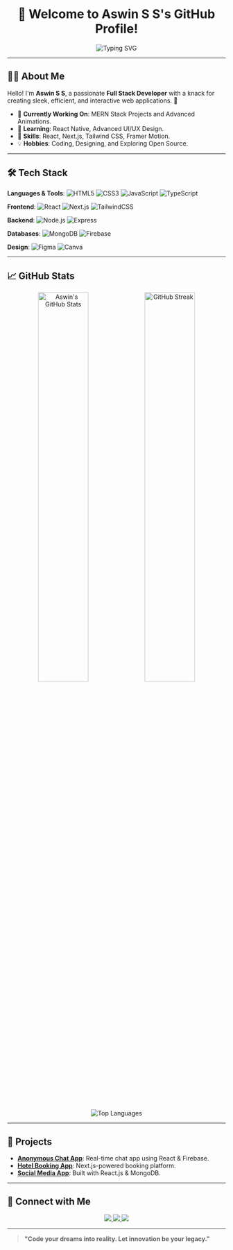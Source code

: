 <h1 align="center">👋 Welcome to Aswin S S's GitHub Profile!</h1>

<p align="center">
  <img src="https://readme-typing-svg.herokuapp.com?font=Fira+Code&size=24&duration=4000&color=F78C6C&center=true&vCenter=true&lines=Full+Stack+Developer;Creative+Problem+Solver;Passionate+About+UI/UX;Open+Source+Enthusiast" alt="Typing SVG">
</p>

---

## 🙋‍♂️ About Me
Hello! I'm **Aswin S S**, a passionate **Full Stack Developer** with a knack for creating sleek, efficient, and interactive web applications. 🚀

- 🔭 **Currently Working On**: MERN Stack Projects and Advanced Animations.
- 🌱 **Learning**: React Native, Advanced UI/UX Design.
- 🎨 **Skills**: React, Next.js, Tailwind CSS, Framer Motion.
- 💡 **Hobbies**: Coding, Designing, and Exploring Open Source.

---

## 🛠️ Tech Stack

**Languages & Tools**:
![HTML5](https://img.shields.io/badge/-HTML5-E34F26?style=flat-square&logo=html5&logoColor=white)
![CSS3](https://img.shields.io/badge/-CSS3-1572B6?style=flat-square&logo=css3)
![JavaScript](https://img.shields.io/badge/-JavaScript-F7DF1E?style=flat-square&logo=javascript&logoColor=black)
![TypeScript](https://img.shields.io/badge/-TypeScript-007ACC?style=flat-square&logo=typescript&logoColor=white)

**Frontend**:
![React](https://img.shields.io/badge/-React-61DAFB?style=flat-square&logo=react&logoColor=black)
![Next.js](https://img.shields.io/badge/-Next.js-000000?style=flat-square&logo=next.js)
![TailwindCSS](https://img.shields.io/badge/-TailwindCSS-38B2AC?style=flat-square&logo=tailwind-css)

**Backend**:
![Node.js](https://img.shields.io/badge/-Node.js-339933?style=flat-square&logo=node.js&logoColor=white)
![Express](https://img.shields.io/badge/-Express-000000?style=flat-square&logo=express)

**Databases**:
![MongoDB](https://img.shields.io/badge/-MongoDB-47A248?style=flat-square&logo=mongodb&logoColor=white)
![Firebase](https://img.shields.io/badge/-Firebase-FFCA28?style=flat-square&logo=firebase&logoColor=black)

**Design**:
![Figma](https://img.shields.io/badge/-Figma-F24E1E?style=flat-square&logo=figma&logoColor=white)
![Canva](https://img.shields.io/badge/-Canva-00C4CC?style=flat-square&logo=canva&logoColor=white)

---

## 📈 GitHub Stats

<p align="center">
  <img src="https://github-readme-stats.vercel.app/api?username=aswinss18&show_icons=true&theme=radical" alt="Aswin's GitHub Stats" width="48%">
  <img src="https://github-readme-streak-stats.herokuapp.com?user=aswinss18&theme=radical" alt="GitHub Streak" width="48%">
</p>
<p align="center">
  <img src="https://github-readme-stats.vercel.app/api/top-langs/?username=aswinss18&layout=compact&theme=radical" alt="Top Languages">
</p>

---

## 🚀 Projects
- **[Anonymous Chat App](https://github.com/aswinss18/anonymous-chat)**: Real-time chat app using React & Firebase.
- **[Hotel Booking App](https://github.com/aswinss18/hotel-booking-app)**: Next.js-powered booking platform.
- **[Social Media App](https://github.com/aswinss18/social-media-app)**: Built with React.js & MongoDB.

---

## 💬 Connect with Me
<p align="center">
  <a href="mailto:aswinss0018@gmail.com">
    <img src="https://img.shields.io/badge/-Email-D14836?style=for-the-badge&logo=gmail&logoColor=white">
  </a>
  <a href="https://www.linkedin.com/in/aswin-s-s-632405306/">
    <img src="https://img.shields.io/badge/-LinkedIn-0077B5?style=for-the-badge&logo=linkedin&logoColor=white">
  </a>
  <a href="https://github.com/aswinss18">
    <img src="https://img.shields.io/badge/-GitHub-181717?style=for-the-badge&logo=github&logoColor=white">
  </a>
</p>

---

> **"Code your dreams into reality. Let innovation be your legacy."**
